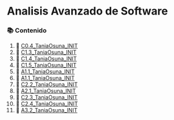 # Analisis Avanzado de Software

### :books: Contenido 

1. :book:   [C0.4_TaniaOsuna_INIT](https://github.com/osunatania12/Analisis-Avanzado-Software/blob/master/C0.4_TaniaOsuna_INIT.md)
2. :book:   [C1.3_TaniaOsuna_INIT](https://github.com/osunatania12/Analisis-Avanzado-Software/blob/master/C1.3_TaniaOsuna_INIT.md)
3. :book:   [C1.4_TaniaOsuna_INIT](https://github.com/osunatania12/Analisis-Avanzado-Software/blob/master/C1.4_TaniaOsuna_INIT.md)
4. :book:   [C1.5_TaniaOsuna_INIT](https://github.com/osunatania12/Analisis-Avanzado-Software/blob/master/C1.5_TaniaOsuna_INIT.md)
5. :book:   [A1.1_TaniaOsuna_INIT](https://github.com/osunatania12/Analisis-Avanzado-Software/blob/master/A1.1_TaniaOsuna_INIT.md)
6. :book:   [A1.1_TaniaOsuna_INIT](https://github.com/osunatania12/Analisis-Avanzado-Software/blob/master/C2.1_TaniaOsuna.md)
6. :book:   [C2.2_TaniaOsuna_INIT](https://github.com/osunatania12/Analisis-Avanzado-Software/blob/master/C2.2_TaniaOsuna_INIT.md)
7. :book:   [A2.1_TaniaOsuna_INIT](https://github.com/osunatania12/Analisis-Avanzado-Software/blob/master/A2.1_TaniaOsuna_INIT.md)
8. :book:   [C2.3_TaniaOsuna_INIT](https://github.com/osunatania12/Analisis-Avanzado-Software/blob/master/C2.3_TaniaOsuna_INIT.md)
9. :book:   [C2.4_TaniaOsuna_INIT](https://github.com/osunatania12/Analisis-Avanzado-Software/blob/master/C2.4_TaniaOsuna_INIT.md)
10. :book:  [A3.2_TaniaOsuna_INIT](https://github.com/osunatania12/Analisis-Avanzado-Software/blob/master/A3.2TaniaOsuna.md)
